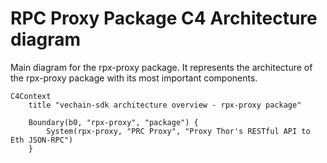 # RPC Proxy Package C4 Architecture diagram
Main diagram for the rpx-proxy package.
It represents the architecture of the rpx-proxy package with its most important components.

```mermaid
C4Context
    title "vechain-sdk architecture overview - rpx-proxy package"

    Boundary(b0, "rpx-proxy", "package") {
        System(rpx-proxy, "PRC Proxy", "Proxy Thor's RESTful API to Eth JSON-RPC")
    }
```